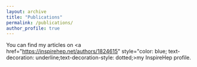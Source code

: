 ```yaml
---
layout: archive
title: "Publications"
permalink: /publications/
author_profile: true
---
```


 You can find my articles on <a href="https://inspirehep.net/authors/1824615" style="color: blue; text-decoration: underline;text-decoration-style: dotted;>my InspireHep profile</a>.

